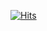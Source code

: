 [![Hits](https://hits.seeyoufarm.com/api/count/incr/badge.svg?url=https%3A%2F%2Fgithub.com%2Fhsojne%2Fhsojne&count_bg=%23433186&title_bg=%23192454&icon=deezer.svg&icon_color=%23451717&title=%3A%3A&edge_flat=false)](https://hits.seeyoufarm.com)
